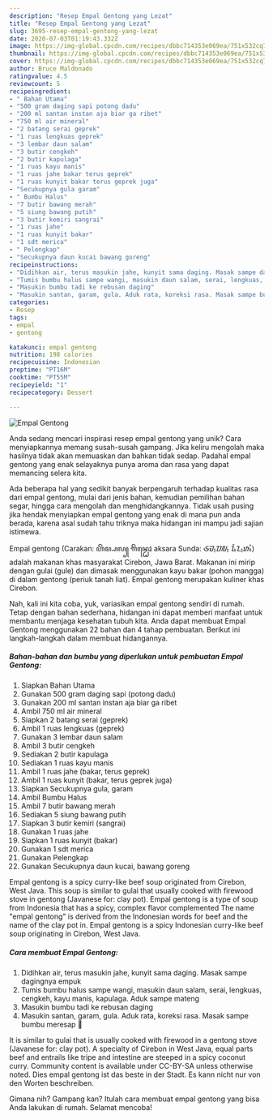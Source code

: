 ```yaml
---
description: "Resep Empal Gentong yang Lezat"
title: "Resep Empal Gentong yang Lezat"
slug: 3695-resep-empal-gentong-yang-lezat
date: 2020-07-03T01:19:43.332Z
image: https://img-global.cpcdn.com/recipes/dbbc714353e069ea/751x532cq70/empal-gentong-foto-resep-utama.jpg
thumbnail: https://img-global.cpcdn.com/recipes/dbbc714353e069ea/751x532cq70/empal-gentong-foto-resep-utama.jpg
cover: https://img-global.cpcdn.com/recipes/dbbc714353e069ea/751x532cq70/empal-gentong-foto-resep-utama.jpg
author: Bruce Maldonado
ratingvalue: 4.5
reviewcount: 5
recipeingredient:
- " Bahan Utama"
- "500 gram daging sapi potong dadu"
- "200 ml santan instan aja biar ga ribet"
- "750 ml air mineral"
- "2 batang serai geprek"
- "1 ruas lengkuas geprek"
- "3 lembar daun salam"
- "3 butir cengkeh"
- "2 butir kapulaga"
- "1 ruas kayu manis"
- "1 ruas jahe bakar terus geprek"
- "1 ruas kunyit bakar terus geprek juga"
- "Secukupnya gula garam"
- " Bumbu Halus"
- "7 butir bawang merah"
- "5 siung bawang putih"
- "3 butir kemiri sangrai"
- "1 ruas jahe"
- "1 ruas kunyit bakar"
- "1 sdt merica"
- " Pelengkap"
- "Secukupnya daun kucai bawang goreng"
recipeinstructions:
- "Didihkan air, terus masukin jahe, kunyit sama daging. Masak sampe dagingnya empuk"
- "Tumis bumbu halus sampe wangi, masukin daun salam, serai, lengkuas, cengkeh, kayu manis, kapulaga. Aduk sampe mateng"
- "Masukin bumbu tadi ke rebusan daging"
- "Masukin santan, garam, gula. Aduk rata, koreksi rasa. Masak sampe bumbu meresap 💛"
categories:
- Resep
tags:
- empal
- gentong

katakunci: empal gentong 
nutrition: 198 calories
recipecuisine: Indonesian
preptime: "PT16M"
cooktime: "PT55M"
recipeyield: "1"
recipecategory: Dessert

---
```



![Empal Gentong](https://img-global.cpcdn.com/recipes/dbbc714353e069ea/751x532cq70/empal-gentong-foto-resep-utama.jpg)

Anda sedang mencari inspirasi resep empal gentong yang unik? Cara menyiapkannya memang susah-susah gampang. Jika keliru mengolah maka hasilnya tidak akan memuaskan dan bahkan tidak sedap. Padahal empal gentong yang enak selayaknya punya aroma dan rasa yang dapat memancing selera kita.

Ada beberapa hal yang sedikit banyak berpengaruh terhadap kualitas rasa dari empal gentong, mulai dari jenis bahan, kemudian pemilihan bahan segar, hingga cara mengolah dan menghidangkannya. Tidak usah pusing jika hendak menyiapkan empal gentong yang enak di mana pun anda berada, karena asal sudah tahu triknya maka hidangan ini mampu jadi sajian istimewa.

Empal gentong (Carakan: ꦲꦼꦩ꧀ꦥꦭ꧀ ꦒꦼꦤ꧀ꦛꦺꦴꦁ aksara Sunda: ᮈᮙ᮪ᮕᮜ᮪ ᮍᮨᮔ᮪ᮒᮧᮀ) adalah makanan khas masyarakat Cirebon, Jawa Barat. Makanan ini mirip dengan gulai (gule) dan dimasak menggunakan kayu bakar (pohon mangga) di dalam gentong (periuk tanah liat). Empal gentong merupakan kuliner khas Cirebon.


Nah, kali ini kita coba, yuk, variasikan empal gentong sendiri di rumah. Tetap dengan bahan sederhana, hidangan ini dapat memberi manfaat untuk membantu menjaga kesehatan tubuh kita. Anda dapat membuat Empal Gentong menggunakan 22 bahan dan 4 tahap pembuatan. Berikut ini langkah-langkah dalam membuat hidangannya.

<!--inarticleads1-->

##### Bahan-bahan dan bumbu yang diperlukan untuk pembuatan Empal Gentong:

1. Siapkan  Bahan Utama
1. Gunakan 500 gram daging sapi (potong dadu)
1. Gunakan 200 ml santan instan aja biar ga ribet
1. Ambil 750 ml air mineral
1. Siapkan 2 batang serai (geprek)
1. Ambil 1 ruas lengkuas (geprek)
1. Gunakan 3 lembar daun salam
1. Ambil 3 butir cengkeh
1. Sediakan 2 butir kapulaga
1. Sediakan 1 ruas kayu manis
1. Ambil 1 ruas jahe (bakar, terus geprek)
1. Ambil 1 ruas kunyit (bakar, terus geprek juga)
1. Siapkan Secukupnya gula, garam
1. Ambil  Bumbu Halus
1. Ambil 7 butir bawang merah
1. Sediakan 5 siung bawang putih
1. Siapkan 3 butir kemiri (sangrai)
1. Gunakan 1 ruas jahe
1. Siapkan 1 ruas kunyit (bakar)
1. Gunakan 1 sdt merica
1. Gunakan  Pelengkap
1. Gunakan Secukupnya daun kucai, bawang goreng


Empal gentong is a spicy curry-like beef soup originated from Cirebon, West Java. This soup is similar to gulai that usually cooked with firewood stove in gentong (Javanese for: clay pot). Empal gentong is a type of soup from Indonesia that has a spicy, complex flavor complemented The name &#34;empal gentong&#34; is derived from the Indonesian words for beef and the name of the clay pot in. Empal gentong is a spicy Indonesian curry-like beef soup originating in Cirebon, West Java. 

<!--inarticleads2-->

##### Cara membuat Empal Gentong:

1. Didihkan air, terus masukin jahe, kunyit sama daging. Masak sampe dagingnya empuk
1. Tumis bumbu halus sampe wangi, masukin daun salam, serai, lengkuas, cengkeh, kayu manis, kapulaga. Aduk sampe mateng
1. Masukin bumbu tadi ke rebusan daging
1. Masukin santan, garam, gula. Aduk rata, koreksi rasa. Masak sampe bumbu meresap 💛


It is similar to gulai that is usually cooked with firewood in a gentong stove (Javanese for: clay pot). A specialty of Cirebon in West Java, equal parts beef and entrails like tripe and intestine are steeped in a spicy coconut curry. Community content is available under CC-BY-SA unless otherwise noted. Dies empal gentong ist das beste in der Stadt. Es kann nicht nur von den Worten beschreiben. 

Gimana nih? Gampang kan? Itulah cara membuat empal gentong yang bisa Anda lakukan di rumah. Selamat mencoba!
